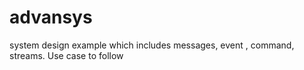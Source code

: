 # advansys
system design example which includes messages, event , command, streams. Use case to follow
